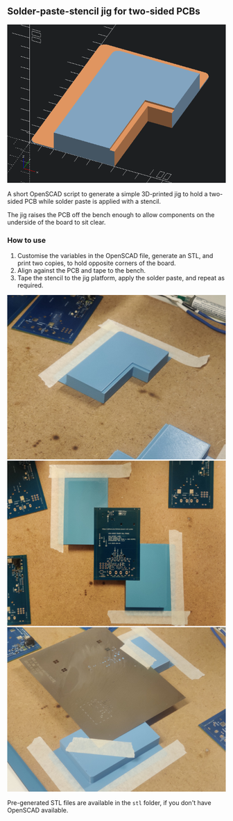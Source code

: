 ## Solder-paste-stencil jig for two-sided PCBs

<img src="./doc/render.png" width=700/>

A short OpenSCAD script to generate a simple 3D-printed jig to hold a two-sided
PCB while solder paste is applied with a stencil.

The jig raises the PCB off the bench enough to allow components on the
underside of the board to sit clear.

### How to use

1. Customise the variables in the OpenSCAD file, generate an STL, and print two
   copies, to hold opposite corners of the board.
1. Align against the PCB and tape to the bench.
1. Tape the stencil to the jig platform, apply the solder paste, and repeat as
   required.

<img src="./doc/photo-2.jpg" width=700/>

<img src="./doc/photo-1.jpg" width=700/>

<img src="./doc/photo-3.jpg" width=700/>

Pre-generated STL files are available in the `stl` folder, if you don't have
OpenSCAD available.
